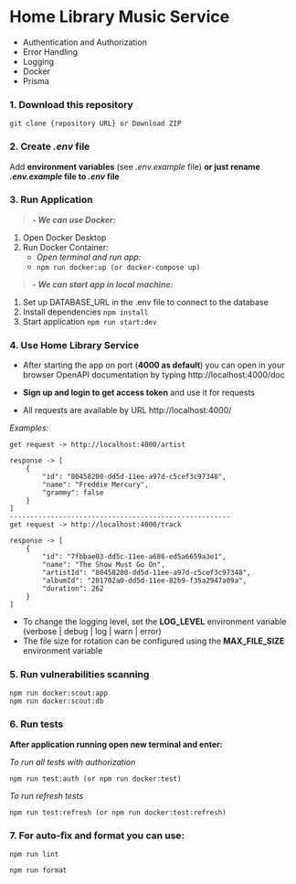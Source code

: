 # Home Library Music Service
- Authentication and Authorization
- Error Handling
- Logging
- Docker
- Prisma
### 1. Download this repository

```
git clone {repository URL} or Download ZIP
```

### 2. Create _.env_ file

Add **environment variables** (see _.env.example_ file) **or just rename _.env.example_ file to _.env_ file**

### 3. Run Application

> _***- We can use Docker:***_<br>

1. Open Docker Desktop
2. Run Docker Container:
    - _Open terminal and run app:_
    - `npm run docker:up (or docker-compose up)`

> _***- We can start app in local machine:***_

1. Set up DATABASE_URL in the .env file to connect to the database
2. Install dependencies `npm install`
3. Start application `npm run start:dev`

### 4. Use Home Library Service

-   After starting the app on port (**4000 as default**) you can open
    in your browser OpenAPI documentation by typing http://localhost:4000/doc

-   **Sign up and login to get access token** and use it for requests
-   All requests are available by URL http://localhost:4000/

_Examples:_

```
get request -> http://localhost:4000/artist

response -> [
    {
        "id": "80458200-dd5d-11ee-a97d-c5cef3c97348",
        "name": "Freddie Mercury",
        "grammy": false
    }
]
------------------------------------------------------
get request -> http://localhost:4000/track

response -> [
    {
        "id": "7fbbae03-dd5c-11ee-a686-ed5a6659a3e1",
        "name": "The Show Must Go On",
        "artistId": "80458200-dd5d-11ee-a97d-c5cef3c97348",
        "albumId": "201702a0-dd5d-11ee-82b9-f35a2947a09a",
        "duration": 262
    }
]
```

-   To change the logging level, set the **LOG_LEVEL** environment variable (verbose | debug | log | warn | error)
-   The file size for rotation can be configured using the **MAX_FILE_SIZE** environment variable

### 5. Run vulnerabilities scanning

```
npm run docker:scout:app
npm run docker:scout:db
```

### 6. Run tests

**After application running open new terminal and enter:**

_To run all tests with authorization_

```
npm run test:auth (or npm run docker:test)
```

_To run refresh tests_

```
npm run test:refresh (or npm run docker:test:refresh)
```

### 7. For auto-fix and format you can use:

```
npm run lint
```

```
npm run format
```
